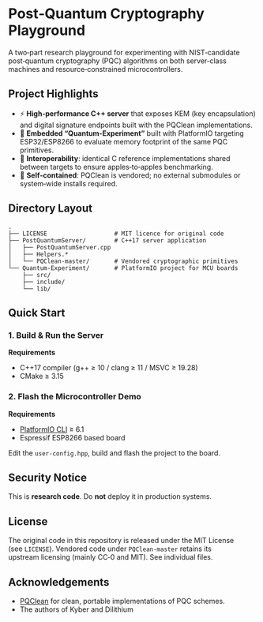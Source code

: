# Post‑Quantum Cryptography Playground

A two‑part research playground for experimenting with NIST‑candidate post‑quantum cryptography (PQC) algorithms on both server‑class machines and resource‑constrained microcontrollers.

## Project Highlights

- ⚡ **High‑performance C++ server** that exposes KEM (key encapsulation) and digital signature endpoints built with the PQClean implementations.  
- 🔬 **Embedded “Quantum‑Experiment”** built with PlatformIO targeting ESP32/ESP8266 to evaluate memory footprint of the same PQC primitives.  
- 🔄 **Interoperability**: identical C reference implementations shared between targets to ensure apples‑to‑apples benchmarking.  
- 📝 **Self‑contained**: PQClean is vendored; no external submodules or system‑wide installs required.  

## Directory Layout

```text
.
├── LICENSE                   # MIT licence for original code
├── PostQuantumServer/        # C++17 server application
│   ├── PostQuantumServer.cpp
│   ├── Helpers.*
│   └── PQClean-master/       # Vendored cryptographic primitives
└── Quantum-Experiment/       # PlatformIO project for MCU boards
    ├── src/
    ├── include/
    └── lib/
```

## Quick Start

### 1. Build & Run the Server

**Requirements**

- C++17 compiler (g++ ≥ 10 / clang ≥ 11 / MSVC ≥ 19.28)
- CMake ≥ 3.15

### 2. Flash the Microcontroller Demo

**Requirements**

- [PlatformIO CLI](https://docs.platformio.org/) ≥ 6.1
- Espressif ESP8266 based board

Edit the `user-config.hpp`, build and flash the project to the board.

## Security Notice

This is **research code**. Do **not** deploy it in production systems.

## License

The original code in this repository is released under the MIT License  
(see `LICENSE`). Vendored code under `PQClean-master` retains its  
upstream licensing (mainly CC‑0 and MIT). See individual files.

## Acknowledgements

- [PQClean](https://github.com/PQClean/PQClean) for clean, portable implementations of PQC schemes.  
- The authors of Kyber and Dilithium
